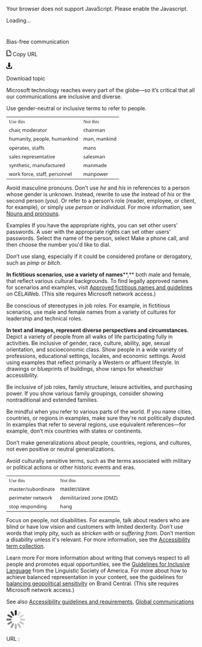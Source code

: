 Your browser does not support JavaScript. Please enable the Javascript.

Loading...

# 

Bias-free communication

![Copy URL](bias-free-communication_files/Copy.png)
Copy URL

![Download](bias-free-communication_files/Download.png)

Download topic

Microsoft technology reaches every part of the globe—so it’s critical that all our communications are inclusive and diverse.

Use gender-neutral or inclusive terms to refer to people.

<table>
<tbody>
<tr class="odd">
<td><span style="font-family:Segoe UI Semibold;font-size:small;">Use this</span></td>
<td><span style="font-family:Segoe UI Semibold;font-size:small;">Not this</span></td>
</tr>
<tr class="even">
<td><div>
<span style="font-family:Segoe UI;font-size:small;">chair, moderator</span>
</div></td>
<td><div>
<span style="font-family:Segoe UI;font-size:small;">chairman</span>
</div></td>
</tr>
<tr class="odd">
<td><span style="font-family:Segoe UI;font-size:small;">humanity, people, humankind</span></td>
<td><span style="font-family:Segoe UI;font-size:small;">man, mankind</span></td>
</tr>
<tr class="even">
<td><span style="font-family:Segoe UI;font-size:small;">operates, staffs</span></td>
<td><span style="font-family:Segoe UI;font-size:small;">mans</span></td>
</tr>
<tr class="odd">
<td><span style="font-family:Segoe UI;font-size:small;">sales representative</span></td>
<td><span style="font-family:Segoe UI;font-size:small;">salesman</span></td>
</tr>
<tr class="even">
<td><span style="font-family:Segoe UI;font-size:small;">synthetic, manufactured</span></td>
<td><span style="font-family:Segoe UI;font-size:small;">manmade</span></td>
</tr>
<tr class="odd">
<td><div>
<span style="font-family:Segoe UI;font-size:small;">work force, staff, personnel</span>
</div></td>
<td><div>
<span style="font-family:Segoe UI;font-size:small;">manpower</span>
</div></td>
</tr>
</tbody>
</table>

Avoid masculine pronouns. Don’t use *he* and *his* in references to a person whose gender is unknown. Instead, rewrite to use *the* instead of *his* or the second person (*you*). Or refer to a person’s role (reader, employee, or client, for example), or simply use *person* or *individual.* For more information, see [Nouns and pronouns](https://worldready.cloudapp.net/Styleguide/Read?id=2700&topicid=25525).

Examples 
If you have the appropriate rights, you can set other users’ passwords.
A user with the appropriate rights can set other users' passwords.
Select the name of the person, select Make a phone call, and then choose the number you'd like to dial.

Don’t use slang, especially if it could be considered profane or derogatory, such as *pimp* or *bitch*. 

**In fictitious scenarios, use a variety of names****,**
both male and female, that reflect various
cultural backgrounds. To find legally approved names for scenarios
and examples, visit [Approved fictitious names and guidelines](https://microsoft.sharepoint.com/sites/LCAWeb/Home/Copyrights-Trademarks-and-Patents/Trademarks/Fictitious-Names) on CELAWeb. (This site requires Microsoft network access.)

Be conscious of stereotypes in job roles. For
example, in fictitious scenarios, use male and female names from a
variety of cultures for leadership and technical roles. 

**In text and images, represent diverse perspectives and circumstances.** Depict a variety of people from all walks of life participating fully in activities. Be
inclusive of gender, race, culture, ability, age, sexual orientation,
and socioeconomic class. Show people in a wide variety
of professions, educational settings, locales, and economic settings. Avoid using examples that reflect primarily a Western or affluent lifestyle. In drawings or blueprints of buildings, show ramps for wheelchair accessibility. 

Be inclusive of job roles, family structure, leisure activities, and purchasing power. If you show various family groupings, consider showing nontraditional and extended families. 

Be mindful when you refer to various parts of the world. If
you name cities, countries, or regions in examples, make sure
they're not politically disputed. In examples that refer to several
regions, use equivalent references—for example, don’t mix
countries with states or continents.

Don’t make generalizations about people, countries, regions, and cultures, not even positive or neutral generalizations. 

Avoid culturally sensitive terms, such as the terms associated with military or political actions or other historic events and eras.

<table>
<tbody>
<tr class="odd">
<td><span style="font-family:Segoe UI Semibold;font-size:small;">Use this</span></td>
<td><span style="font-family:Segoe UI Semibold;font-size:small;">Not this</span></td>
</tr>
<tr class="even">
<td><span style="font-family:Segoe UI;font-size:small;">master/subordinate</span></td>
<td><span style="font-size:small;">master/slave</span></td>
</tr>
<tr class="odd">
<td><span style="font-family:Segoe UI;font-size:small;">perimeter network</span></td>
<td><span style="font-family:Segoe UI;font-size:small;">demilitarized zone (DMZ)</span></td>
</tr>
<tr class="even">
<td><div>
<span style="font-family:Segoe UI;font-size:small;">stop responding</span>
</div></td>
<td><div>
<span style="font-family:Segoe UI;font-size:small;">hang</span>
</div></td>
</tr>
</tbody>
</table>

Focus on people, not disabilities. For example, talk about readers who are blind or have low vision and customers with limited dexterity. Don’t use words that imply pity, such as *stricken with* or *suffering from.* Don’t mention a disability unless it's relevant. For more information, see the [Accessibility term collection](https://worldready.cloudapp.net/Styleguide/Read?id=2700&topicid=26596). 

Learn more For more information about writing that conveys respect to all people and promotes equal opportunities, see the [Guidelines for Inclusive Language](http://www.linguisticsociety.org/content/guidelines-inclusive-language "Linguistic Society of America's guidelines for inclusive language") from the Linguistic Society of America. For more about how to achieve balanced representation in your content, see the guidelines for [balancing geopolitical sensitivity](https://microsoft.sharepoint.com/teams/BrandCentral/Guidelines/Balancing_Global_Readiness_and_Diversity.pdf?WT.mc_id=Feb17_NL_DiversityInPhotos_15) on Brand Central. (This site requires Microsoft network access.)

See also [Accessibility guidelines and requirements](https://worldready.cloudapp.net/Styleguide/Read?id=2700&topicid=26589), [Global communications](https://worldready.cloudapp.net/Styleguide/Read?id=2700&topicid=26906)

![In progress](bias-free-communication_files/activity-large.gif)

URL :
